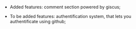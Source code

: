 * Added features:
comment section powered by giscus;

* To be added features:
authentification system, that lets you authentificate using github;

